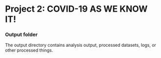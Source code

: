 # Project 2: COVID-19 AS WE KNOW IT!

### Output folder

The output directory contains analysis output, processed datasets, logs, or other processed things.

